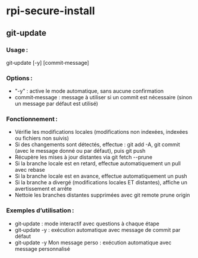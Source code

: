 # rpi-secure-install

## git‑update
### Usage : 
git‑update [-y] [commit‑message]
### Options :
- "-y" : active le mode automatique, sans aucune confirmation
- commit‑message : message à utiliser si un commit est nécessaire (sinon un message par défaut est utilisé)
### Fonctionnement :
- Vérifie les modifications locales (modifications non indexées, indexées ou fichiers non suivis)
- Si des changements sont détectés, effectue : git add -A, git commit (avec le message donné ou par défaut), puis git push
- Récupère les mises à jour distantes via git fetch --prune
- Si la branche locale est en retard, effectue automatiquement un pull avec rebase
- Si la branche locale est en avance, effectue automatiquement un push
- Si la branche a divergé (modifications locales ET distantes), affiche un avertissement et arrête
- Nettoie les branches distantes supprimées avec git remote prune origin
### Exemples d’utilisation :
- git‑update : mode interactif avec questions à chaque étape
- git‑update -y : exécution automatique avec message de commit par défaut
- git‑update -y Mon message perso : exécution automatique avec message personnalisé

